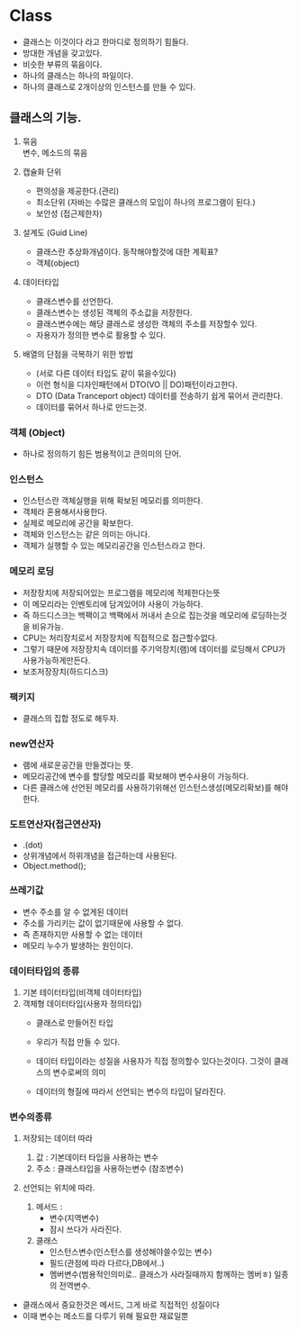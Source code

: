 
Class
=====

-  클래스는 이것이다 라고 한마디로 정의하기 힘들다.
-  방대한 개념을 갖고있다.
-  비슷한 부류의 묶음이다.
-  하나의 클래스는 하나의 파일이다.
-  하나의 클래스로 2개이상의 인스턴스를 만들 수 있다.

## 클래스의 기능.

1) 묶음		
	변수, 메소드의 묶음

2) 캡슐화 단위
	- 편의성을 제공한다.(관리)
	- 최소단위	(자바는 수많은 클래스의 모임이 하나의 프로그램이 된다.)
	- 보안성	(접근제한자)

3) 설계도	(Guid Line)
	- 클래스란 추상화개념이다. 동작해야할것에 대한 계획표?
	- 객체(object)


4) 데이터타입
	- 클래스변수를 선언한다.
	- 클래스변수는 생성된 객체의 주소값을 저장한다.
	- 클래스변수에는 해당 클래스로 생성한 객체의 주소를 저장할수 있다.
	- 자용자가 정의한 변수로 활용할 수 있다.


5) 배열의 단점을 극복하기 위한 방법
	- (서로 다른 데이터 타입도 같이 묶을수있다)
	- 이런 형식을 디자인패턴에서 DTO(VO || DO)패턴이라고한다.
	- DTO (Data Tranceport object) 데이터를 전송하기 쉽게 묶어서 관리한다.
	- 데이터를 묶어서 하나로 만드는것.



### 객체 (Object)
- 하나로 정의하기 힘든 범용적이고 큰의미의 단어.


### 인스턴스	
- 인스턴스란 객체실행을 위해 확보된 메모리를 의미한다.
- 객체라 혼용해서사용한다.
- 실제로 메모리에 공간을 확보한다.
- 객체와 인스턴스는 같은 의미는 아니다.	
- 객체가 실행할 수 있는 메모리공간을 인스턴스라고 한다.


### 메모리 로딩
- 저장장치에 저장되어있는 프로그램을 메모리에 적제한다는뜻
- 이 메모리라는 인벤토리에 담겨있어야 사용이 가능하다.
- 즉 하드디스크는 백팩이고 백팩에서 꺼내서 손으로 집는것을 메모리에 로딩하는것을 비유가능.
- CPU는 처리장치로서 저장장치에 직접적으로 접근할수없다.
- 그렇기 때문에 저장장치속 데이터를 주기억장치(램)에 데이터를 로딩해서 CPU가 사용가능하게만든다.
- 보조저장장치(하드디스크)


### 팩키지
- 클래스의 집합 정도로 해두자.

### new연산자
-  램에 새로운공간을 만들겠다는 뜻.
- 메모리공간에 변수를 할당할 메모리를 확보해야 변수사용이 가능하다.
- 다른 클래스에 선언된 메모리를 사용하기위해선 인스턴스생성(메모리확보)를 해야한다.


### 도트연산자(접근연산자)
-   .(dot)
- 상위개념에서 하위개념을 접근하는데 사용된다.
- Object.method();



### 쓰레기값
- 변수 주소를 알 수 없게된 데이터
- 주소를 가리키는 값이 없기때문에 사용할 수 없다.
- 즉 존재하지만 사용할 수 없는 데이터
- 메모리 누수가 발생하는 원인이다.


### 데이터타입의 종류
1) 기본 테이터타입(비객체 데이터타입)
2) 객체형 데이터타입(사용자 정의타입) 
	- 클래스로 만들어진 타입
	- 우리가 직접 만들 수 있다.
	- 데이터 타입이라는 성질을 사용자가 직접 정의할수 있다는것이다. 그것이 클래스의 변수로써의 의미

	- 데이터의 형질에 따라서 선언되는 변수의 타입이 달라진다.

### 변수의종류
1) 저장되는 데이터 따라
	1) 값 : 기본데이터 타입을 사용하는 변수
	2) 주소 : 클래스타입을 사용하는변수	(참조변수)

2) 선언되는 위치에 따라.
	1) 메서드 : 
		- 변수(지역변수)		
		- 잠시 쓰다가 사라진다.
	2) 클래스 
		- 인스턴스변수(인스턴스를 생성해야쓸수있는 변수) 
		- 필드(관점에 따라 다르다,DB에서..)
		- 멤버변수(범용적인의미로.. 클래스가 사라질때까지 함께하는 멤버ㅎ)
				일종의 전역변수.


- 클래스에서 중요한것은 메서드, 그게 바로 직접적인 성질이다
- 이때 변수는 메소드를 다루기 위해 필요한 재료일뿐





